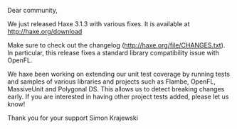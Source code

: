 Dear community,

We just released Haxe 3.1.3 with various fixes. It is available at <http://haxe.org/download>

Make sure to check out the changelog (<http://haxe.org/file/CHANGES.txt>). In particular, this release fixes a standard library compatibility issue with OpenFL.

We haxe been working on extending our unit test coverage by running tests and samples of various libraries and projects such as Flambe, OpenFL, MassiveUnit and Polygonal DS. This allows us to detect breaking changes early. If you are interested in having other project tests added, please let us know!

Thank you for your support
Simon Krajewski